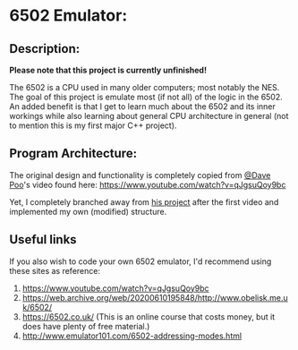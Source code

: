 # 6502 Emulator:

## Description:
**Please note that this project is currently unfinished!**

The 6502 is a CPU used in many older computers; most notably the NES. The goal of this project is emulate most (if not all) of the logic in the 6502.
An added benefit is that I get to learn much about the 6502 and its inner workings while also learning about general CPU architecture in general (not to mention this is my first major C++ project).

## Program Architecture:
The original design and functionality is completely copied from [@Dave Poo](https://github.com/davepoo)'s video found here: https://www.youtube.com/watch?v=qJgsuQoy9bc

Yet, I completely branched away from [his project](https://github.com/davepoo/6502Emulator) after the first video and implemented my own (modified) structure.

## Useful links
If you also wish to code your own 6502 emulator, I'd recommend using these sites as reference:
1. https://www.youtube.com/watch?v=qJgsuQoy9bc
2. https://web.archive.org/web/20200610195848/http://www.obelisk.me.uk/6502/
3. https://6502.co.uk/ (This is an online course that costs money, but it does have plenty of free material.)
4. http://www.emulator101.com/6502-addressing-modes.html